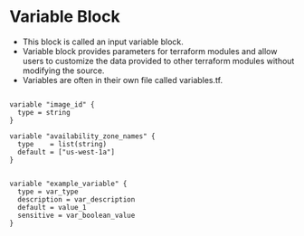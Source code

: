 # Variable Block

- This block is called an input variable block. 
- Variable block provides parameters for terraform modules and allow users to customize the data provided to other terraform modules without modifying the source.
- Variables are often in their own file called variables.tf. 


```

variable "image_id" {
  type = string
}

variable "availability_zone_names" {
  type    = list(string)
  default = ["us-west-1a"]
}


variable "example_variable" {
  type = var_type
  description = var_description 
  default = value_1 
  sensitive = var_boolean_value 
} 




```